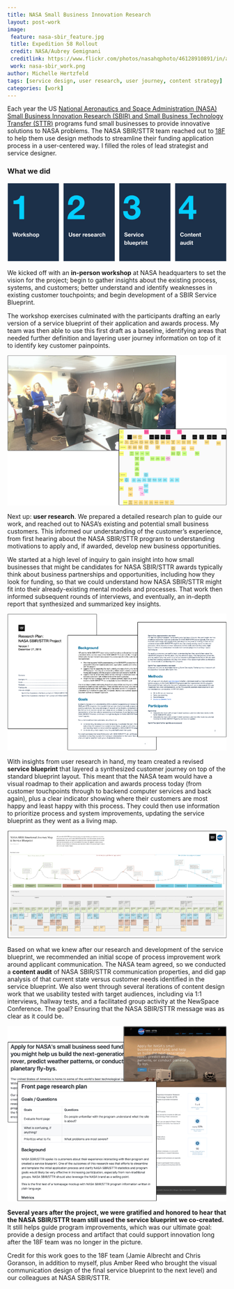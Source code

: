 ```yaml
---
title: NASA Small Business Innovation Research
layout: post-work
image:
 feature: nasa-sbir_feature.jpg
 title: Expedition 58 Rollout
 credit: NASA/Aubrey Gemignani
 creditlink: https://www.flickr.com/photos/nasahqphoto/46128910891/in/album-72157706265243484/
 work: nasa-sbir_work.png
author: Michelle Hertzfeld
tags: [service design, user research, user journey, content strategy]
categories: [work]
---
```

Each year the US [National Aeronautics and Space Administration (NASA) Small Business Innovation Research (SBIR) and Small Business Technology Transfer (STTR)](https://sbir.nasa.gov/) programs fund small businesses to provide innovative solutions to NASA problems. The NASA SBIR/STTR team reached out to [18F](https://18f.gsa.gov/) to help them use design methods to streamline their funding application process in a user-centered way. I filled the roles of lead strategist and service designer.<!--more-->

### What we did

![1, workshop; 2, user research; 3, service blueprint; 4, content audit](/img/nasa-sbir_1234.jpg)

We kicked off with an **in-person workshop** at NASA headquarters to set the vision for the project; begin to gather insights about the existing process, systems, and customers; better understand and identify weaknesses in existing customer touchpoints; and begin development of a SBIR Service Blueprint.

The workshop exercises culminated with the participants drafting an early version of a service blueprint of their application and awards process. My team was then able to use this first draft as a baseline, identifying areas that needed further definition and layering user journey information on top of it to identify key customer painpoints.

![Michelle leading service blueprint workshop with about 10 participants in view](/img/nasa-sbir_workshop.jpg)

Next up: **user research**. We prepared a detailed research plan to guide our work, and reached out to NASA’s existing and potential small business customers. This informed our understanding of the customer’s experience, from first hearing about the NASA SBIR/STTR program to understanding motivations to apply and, if awarded, develop new business opportunities.

We started at a high level of inquiry to gain insight into how small businesses that might be candidates for NASA SBIR/STTR awards typically think about business partnerships and opportunities, including how they look for funding, so that we could understand how NASA SBIR/STTR might fit into their already-existing mental models and processes. That work then informed subsequent rounds of interviews, and eventually, an in-depth report that synthesized and summarized key insights.

![NASA SBIR research plan](/img/nasa-sbir_research-plan.jpg)

With insights from user research in hand, my team created a revised **service blueprint** that layered a synthesized customer journey on top of the standard blueprint layout. This meant that the NASA team would have a visual roadmap to their application and awards process today (from customer touchpoints through to backend computer services and back again), plus a clear indicator showing where their customers are most happy and least happy with this process. They could then use information to prioritize process and system improvements, updating the service blueprint as they went as a living map.

![NASA SBIR final service blueprint](/img/nasa-sbir_blueprint.jpg)

Based on what we knew after our research and development of the service blueprint, we recommended an initial scope of process improvement work around applicant communication. The NASA team agreed, so we conducted a **content audit** of NASA SBIR/STTR communication properties, and did gap analysis of that current state versus customer needs identified in the service blueprint. We also went through several iterations of content design work that we usability tested with target audiences, including via 1:1 interviews, hallway tests, and a facilitated group activity at the NewSpace Conference. The goal? Ensuring that the NASA SBIR/STTR message was as clear as it could be.

![NASA SBIR example content that was tested](/img/nasa-sbir_content-wires.jpg)

**Several years after the project, we were gratified and honored to hear that the NASA SBIR/STTR team still used the service blueprint we co-created.** It still helps guide program improvements, which was our ultimate goal: provide a design process and artifact that could support innovation long after the 18F team was no longer in the picture.

Credit for this work goes to the 18F team (Jamie Albrecht and Chris Goranson, in addition to myself, plus Amber Reed who brought the visual communication design of the final service blueprint to the next level) and our colleagues at NASA SBIR/STTR.

